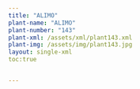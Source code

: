 ```yaml
---
title: "ALIMO"
plant-name: "ALIMO"
plant-number: "143"
plant-xml: /assets/xml/plant143.xml
plant-img: /assets/img/plant143.jpg
layout: single-xml
toc:true


---
```

